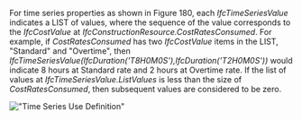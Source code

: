 For time series properties as shown in Figure 180, each _IfcTimeSeriesValue_ indicates a LIST of values, where the sequence of the value corresponds to the _IfcCostValue_ at _IfcConstructionResource.CostRatesConsumed_. For example, if _CostRatesConsumed_ has two _IfcCostValue_ items in the LIST, "Standard" and "Overtime", then _IfcTimeSeriesValue(IfcDuration('T8H0M0S'),IfcDuration('T2H0M0S'))_ would indicate 8 hours at Standard rate and 2 hours at Overtime rate. If the list of values at _IfcTimeSeriesValue.ListValues_ is less than the size of _CostRatesConsumed_, then subsequent values are considered to be zero.

!["Time Series Use Definition"](../../../figures/IfcConstructionResource-TimeSeries.png "Figure 1 &mdash; Construction resource time series use")